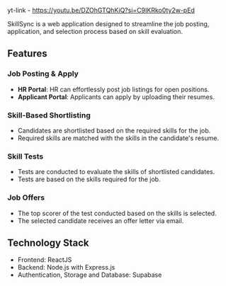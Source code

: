 yt-link - https://youtu.be/DZOhGTQhKiQ?si=C9IKRko0ty2w-pEd

SkillSync is a web application designed to streamline the job posting, application, and selection process based on skill evaluation.

## Features

### Job Posting & Apply
- **HR Portal**: HR can effortlessly post job listings for open positions.
- **Applicant Portal**: Applicants can apply by uploading their resumes.

### Skill-Based Shortlisting
- Candidates are shortlisted based on the required skills for the job.
- Required skills are matched with the skills in the candidate's resume.

### Skill Tests
- Tests are conducted to evaluate the skills of shortlisted candidates.
- Tests are based on the skills required for the job.

### Job Offers
- The top scorer of the test conducted based on the skills is selected.
- The selected candidate receives an offer letter via email.

## Technology Stack
- Frontend: ReactJS
- Backend: Node.js with Express.js
- Authentication, Storage and Database: Supabase


